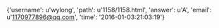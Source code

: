 {'username': u'wylong', 'path': u'1158/1158.html', 'answer': u'A', 'email': u'1170977896@qq.com', 'time': '2016-01-03:21:03:19'}